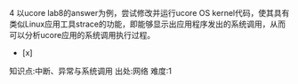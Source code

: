 4
以ucore lab8的answer为例，尝试修改并运行ucore OS kernel代码，使其具有类似Linux应用工具strace的功能，即能够显示出应用程序发出的系统调用，从而可以分析ucore应用的系统调用执行过程。
- [x]

知识点:中断、异常与系统调用
出处:网络
难度:1
> 
